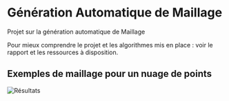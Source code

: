 # Génération Automatique de Maillage

Projet sur la génération automatique de Maillage  
  
Pour mieux comprendre le projet et les algorithmes mis en place : voir le rapport et les ressources à disposition.  
  
## Exemples de maillage pour un nuage de points  

![Résultats](./Images/imagefillcolor.png "Identification des motifs sur les protéines 1gjm et 3cpp")
